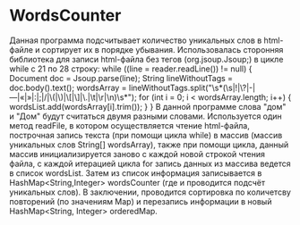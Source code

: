 # WordsCounter
Данная программа подсчитывает количество уникальных слов в html-файле и сортирует их в порядке убывания.
Использовалась сторонняя библиотека для записи html-файла без тегов (org.jsoup.Jsoup;) в цикле while c 21 по 28 строку:
while ((line = reader.readLine()) != null) {
                Document doc = Jsoup.parse(line);
                String lineWithoutTags = doc.body().text();
                    wordsArray = lineWithoutTags.split("\\s*(\\s|!|\\?|-|—|«|»|:|;|/|\\(|\\)|\\[|\\]|\\.|\t|\r|\n)\\s*");
                for (int i = 0; i < wordsArray.length; i++) {
                    wordsList.add(wordsArray[i].trim());
                }
            }
В данной программе слова "дом" и "Дом" будут считаться двумя разными словами.
Используется один метод readFile, в котором осуществляется чтение html-файла, построчная запись текста (при помощи цикла while) в массив (массив уникальных слов String[] wordsArray), 
также при помощи цикла, данный массив инициализируется заново с каждой новой строкой чтения файла, с каждой итерацией цикла for запись данных из массива ведется в список wordsList.
Затем из список информация записывается в HashMap<String,Integer> wordsCounter (где и проводится подсчёт уникальных слов).
В заключении, проводится сортировка по количетсву повторений (по значениям Map) и перезапись информации в новый HashMap<String, Integer> orderedMap.
